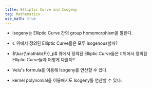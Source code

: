 ```yaml
---
title: Elliptic Curve and Isogeny
tag: Mathematics
use_math: true
---
```


* Isogeny는 Elliptic Curve 간의 group homomorphism을 말한다.
* $\mathbb{C}$ 위에서 정의된 Elliptic Curve들은 모두 isogenous할까?
* $\bar{\mathbb{F}}_p$ 위에서 정의된 Elliptic Curve들은 $\mathbb{C}$위에서 정의된 Elliptic Curve들과 어떻게 다를까?

* Velu's formula를 이용해 Isogeny를 연산할 수 있다.
* kernel polynomial을 이용해서도 Isogeny를 연산할 수 있다.